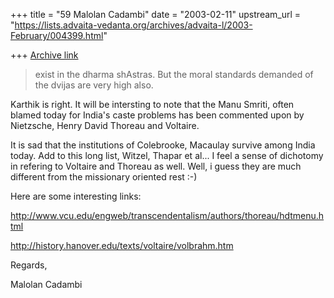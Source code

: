 +++
title = "59 Malolan Cadambi"
date = "2003-02-11"
upstream_url = "https://lists.advaita-vedanta.org/archives/advaita-l/2003-February/004399.html"

+++
[Archive link](https://lists.advaita-vedanta.org/archives/advaita-l/2003-February/004399.html)

> exist in the dharma shAstras. But the moral standards
> demanded of the dvijas are very high also.

Karthik is right. It will be intersting to note that the Manu Smriti, often
blamed today for India's caste problems has been commented upon by
Nietzsche, Henry David Thoreau and Voltaire.

It is sad that the institutions of Colebrooke, Macaulay survive among India
today. Add to this long list, Witzel, Thapar et al...
I feel a sense of dichotomy in refering to Voltaire and Thoreau as well.
Well, i guess they are much different from the missionary oriented rest :-)

Here are some interesting links:

http://www.vcu.edu/engweb/transcendentalism/authors/thoreau/hdtmenu.html

http://history.hanover.edu/texts/voltaire/volbrahm.htm

Regards,

Malolan Cadambi

